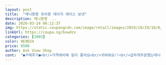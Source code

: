 ```yaml
---
layout: post 
title:  "채니봉봉 유아용 데이지 레이스 보넷" 
description: 채니봉봉  ..
date: 2020-03-24 06:12:37 
img: https://static.coupangcdn.com/image/retail/images/2019/10/29/18/0/13882b6f-f6c3-4ded-bbdb-9922b1319069.jpg 
linkUrl: https://coupa.ng/bvwdzv 
categories: [1003] 
color: 9E9D24 
price: 8500 
author: Ask View Shop 
cont:  "●구매후기●<br/>가격에비해 질이 좋아요<br/>귀여워요!!<br/>급하게주문했는데너무예쁘네요 돌쟁이아가핝데 잘맞아요<br/>참고로우리아가머리는 앞뒤짱구^^<br/>" 
---
```

